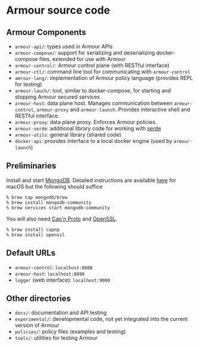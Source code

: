 # Armour source code

## Armour Components

- `armour-api/`: types used in Armour APIs
- `armour-compose/`: support for serializing and deserializing docker-compose files, extended for use with Armour
- `armour-control/`: Armour control plane (with RESTful interface)
- `armour-ctl/`: command line tool for communicating with `armour-control`
- `amrour-lang/`: implementation of Armour policy language (provides REPL for testing)
- `armour-lauch/`: tool, similar to docker-compose, for starting and stopping Armour secured services
- `armour-host`: data plane host. Manages communication between `armour-control`, `armour-proxy` and `armour-launch`. Provides interactive shell and RESTful interface.
- `armour-proxy`: data plane proxy. Enforces Armour policies.
- `armour-serde`: additional library code for working with [serde](https://serde.rs)
- `armour-utils`: general library (shared code)
- `docker-api`: provides interface to a local docker engine (used by `armour-launch`)

## Preliminaries

Install and start [MongoDB](https://www.mongodb.com). Detailed instructions are available [here](https://docs.mongodb.com/manual/tutorial/install-mongodb-on-os-x) for macOS but the following should suffice

```
% brew tap mongodb/brew
% brew install mongodb-community
% brew services start mongodb-community
```

You will also need [Cap'n Proto](https://capnproto.org) and [OpenSSL](https://www.openssl.org).

```
% brew install capnp
% brew install openssl
```

## Default URLs

- `armour-control`: `localhost:8088`
- `armour-host`: `localhost:8090`
- `logger` (web interface): `localhost:9000`

## Other directories

- `docs/`: documentation and API testing
- `experimental/`: developmental code, not yet integrated into the current version of Armour
- `policies/`: policy files (examples and testing)
- `tools/`: utilities for testing Armour
